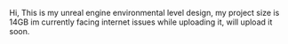 Hi,
This is my unreal engine environmental level design, my project size is 14GB im currently facing internet issues while uploading it, will upload it soon.
